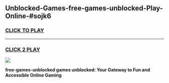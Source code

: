 
## Unblocked-Games-free-games-unblocked-Play-Online-#sojk6
<h3>
<a href="https://premium.freeplayer.one?title=free-games-unblocked&ref=27F">CLICK TO PLAY</a></h3>
<hr>

<h3>
<a href="https://premium.freeplayer.one?title=free-games-unblocked&ref=27F">CLICK 2 PLAY</a>
  
</h3>

<a href="https://premium.freeplayer.one?title=free-games-unblocked&ref=27F"><img src="https://clearcache.store/games.png"></a>


**free-games-unblocked games unblocked: Your Gateway to Fun and Accessible Online Gaming**
